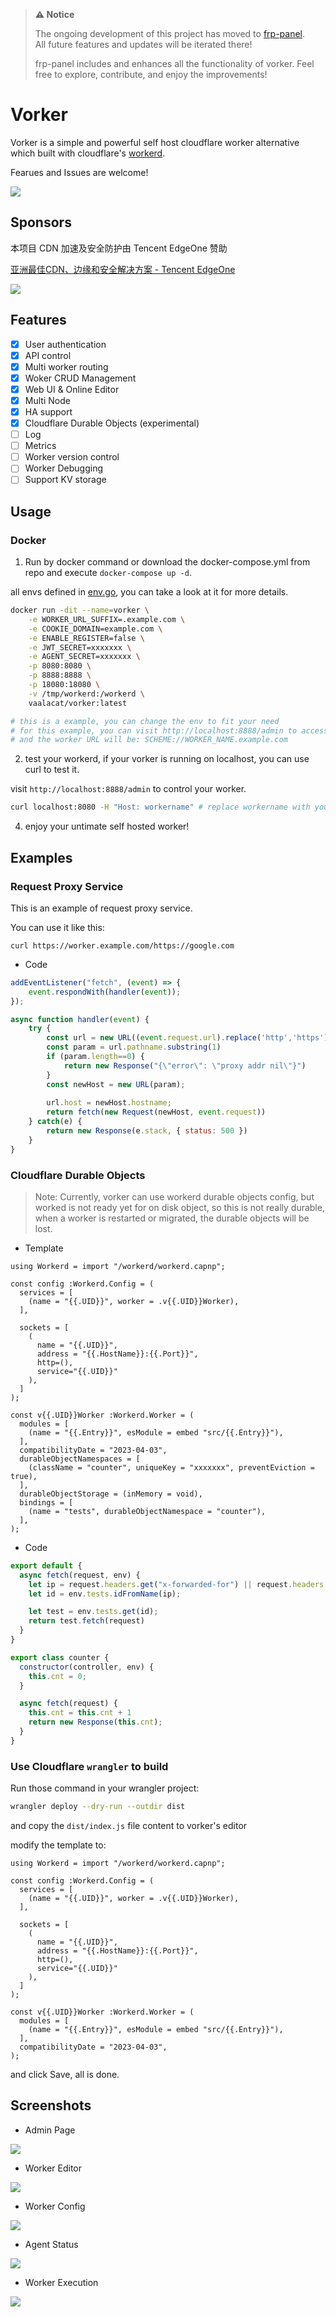 > **⚠️ Notice**
> 
> The ongoing development of this project has moved to [frp-panel](https://github.com/VaalaCat/frp-panel).  
> All future features and updates will be iterated there!  
> 
> frp-panel includes and enhances all the functionality of vorker. Feel free to explore, contribute, and enjoy the improvements!

# Vorker

Vorker is a simple and powerful self host cloudflare worker alternative which built with cloudflare's [workerd](https://github.com/cloudflare/workerd).

Fearues and Issues are welcome!

![](./images/arch.png)


## Sponsors

本项目 CDN 加速及安全防护由 Tencent EdgeOne 赞助

[亚洲最佳CDN、边缘和安全解决方案 - Tencent EdgeOne](https://edgeone.ai/zh?from=github)

![](https://edgeone.ai/media/34fe3a45-492d-4ea4-ae5d-ea1087ca7b4b.png)

## Features

- [x] User authentication
- [x] API control
- [x] Multi worker routing
- [x] Woker CRUD Management
- [x] Web UI & Online Editor
- [x] Multi Node
- [x] HA support
- [x] Cloudflare Durable Objects (experimental)
- [ ] Log
- [ ] Metrics
- [ ] Worker version control
- [ ] Worker Debugging
- [ ] Support KV storage

## Usage

### Docker

1. Run by docker command or download the docker-compose.yml from repo and execute `docker-compose up -d`.

all envs defined in [env.go](./conf/env.go), you can take a look at it for more details.

```bash
docker run -dit --name=vorker \
	-e WORKER_URL_SUFFIX=.example.com \
	-e COOKIE_DOMAIN=example.com \
	-e ENABLE_REGISTER=false \
	-e JWT_SECRET=xxxxxxx \
	-e AGENT_SECRET=xxxxxxx \
	-p 8080:8080 \
	-p 8888:8888 \
	-p 18080:18080 \
	-v /tmp/workerd:/workerd \
	vaalacat/vorker:latest

# this is a example, you can change the env to fit your need
# for this example, you can visit http://localhost:8888/admin to access the web ui
# and the worker URL will be: SCHEME://WORKER_NAME.example.com
```

2. test your workerd, if your vorker is running on localhost, you can use curl to test it.

visit `http://localhost:8888/admin` to control your worker.

```bash
curl localhost:8080 -H "Host: workername" # replace workername with your worker name
```

4. enjoy your untimate self hosted worker!

## Examples

### Request Proxy Service

This is an example of request proxy service.

You can use it like this:

```
curl https://worker.example.com/https://google.com
```

- Code

```js
addEventListener("fetch", (event) => {
	event.respondWith(handler(event));
});

async function handler(event) {
	try {
		const url = new URL((event.request.url).replace('http','https'));
		const param = url.pathname.substring(1)
		if (param.length==0) {
			return new Response("{\"error\": \"proxy addr nil\"}")
		}
		const newHost = new URL(param);
		
		url.host = newHost.hostname;
		return fetch(new Request(newHost, event.request))
	} catch(e) {
		return new Response(e.stack, { status: 500 })
	}
}
```

### Cloudflare Durable Objects

> Note: Currently, vorker can use workerd durable objects config, but worked is not ready yet for on disk object, so this is not really durable, when a worker is restarted or migrated, the durable objects will be lost.

- Template

```capnp
using Workerd = import "/workerd/workerd.capnp";

const config :Workerd.Config = (
  services = [
    (name = "{{.UID}}", worker = .v{{.UID}}Worker),
  ],

  sockets = [
    (
      name = "{{.UID}}",
      address = "{{.HostName}}:{{.Port}}",
      http=(),
      service="{{.UID}}"
    ),
  ]
);

const v{{.UID}}Worker :Workerd.Worker = (
  modules = [
    (name = "{{.Entry}}", esModule = embed "src/{{.Entry}}"),
  ],
  compatibilityDate = "2023-04-03",
  durableObjectNamespaces = [
    (className = "counter", uniqueKey = "xxxxxxx", preventEviction = true),
  ],
  durableObjectStorage = (inMemory = void),
  bindings = [
    (name = "tests", durableObjectNamespace = "counter"),
  ],
);
```

- Code

```js
export default {
  async fetch(request, env) {
    let ip = request.headers.get("x-forwarded-for") || request.headers.get("x-real-ip") || request.ip
    let id = env.tests.idFromName(ip);

    let test = env.tests.get(id);
    return test.fetch(request)
  }
}

export class counter {
  constructor(controller, env) {
    this.cnt = 0;
  }

  async fetch(request) {
    this.cnt = this.cnt + 1
    return new Response(this.cnt);
  }
}
```

### Use Cloudflare `wrangler` to build

Run those command in your wrangler project:

```bash
wrangler deploy --dry-run --outdir dist
```

and copy the `dist/index.js` file content to vorker's editor

modify the template to:

```capnp
using Workerd = import "/workerd/workerd.capnp";

const config :Workerd.Config = (
  services = [
    (name = "{{.UID}}", worker = .v{{.UID}}Worker),
  ],

  sockets = [
    (
      name = "{{.UID}}",
      address = "{{.HostName}}:{{.Port}}",
      http=(),
      service="{{.UID}}"
    ),
  ]
);

const v{{.UID}}Worker :Workerd.Worker = (
  modules = [
    (name = "{{.Entry}}", esModule = embed "src/{{.Entry}}"),
  ],
  compatibilityDate = "2023-04-03",
);
```

and click Save, all is done.


## Screenshots

- Admin Page

![](./images/worker-admin.png)

- Worker Editor

![](./images/worker-edit.png)

- Worker Config

![](./images/worker-config.png)

- Agent Status

![](./images/status.png)

- Worker Execution

![](https://vaala.cat/images/vorkerexec.png)
